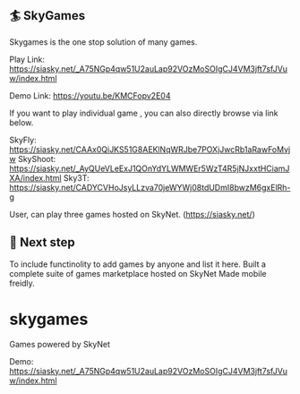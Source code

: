 ## 🏄 SkyGames

Skygames is the one stop solution of many games. 

Play Link: https://siasky.net/_A75NGp4qw51U2auLap92VOzMoSOIgCJ4VM3jft7sfJVuw/index.html

Demo Link: https://youtu.be/KMCFopv2E04

If you want to play individual game , you can also directly browse via link below.


SkyFly: https://siasky.net/CAAx0QiJKS51G8AEKlNqWRJbe7POXjJwcRb1aRawFoMvjw
SkyShoot: https://siasky.net/_AyQUeVLeExJ1QOnYdYLWMWEr5WzT4R5jNJxxtHCiamJXA/index.html
Sky3T: https://siasky.net/CADYCVHoJsyLLzva70jeWYWj08tdUDmI8bwzM6gxElRh-g

User, can play three games hosted on SkyNet. (https://siasky.net/)

## 📜 Next step
To include functinolity to add games by anyone and list it here.
Built a complete suite of games marketplace hosted on SkyNet
Made mobile freidly.
 # skygames
Games powered by SkyNet


Demo: https://siasky.net/_A75NGp4qw51U2auLap92VOzMoSOIgCJ4VM3jft7sfJVuw/index.html
